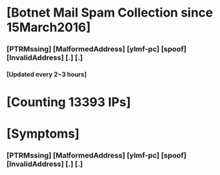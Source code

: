 # [Botnet Mail Spam Collection since 15March2016]
### [PTRMssing] [MalformedAddress] [ylmf-pc] [spoof] [InvalidAddress] [.] [.]
#### [Updated every 2~3 hours]

# [Counting 13393 IPs]

# [Symptoms] 
###   [PTRMssing] [MalformedAddress] [ylmf-pc] [spoof] [InvalidAddress] [.] [.]
